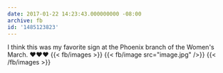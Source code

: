 ```yaml
---
date: 2017-01-22 14:23:43.000000000 -08:00
archive: fb
id: '1485123823'
---
```


I think this was my favorite sign at the Phoenix branch of the Women's March. ❤️❤️❤️
{{< fb/images >}}
{{< fb/image src="image.jpg" />}}
{{< /fb/images >}}
